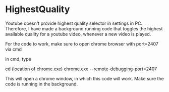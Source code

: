 # HighestQuality
Youtube doesn't provide highest quality selector in settings in PC. Therefore, I have made a background running code that toggles the highest available quality for a youtube video, whenever a new video is played.


For the code to work, make sure to open chrome browser with port=2407 via cmd

in cmd, type

cd (location of chrome.exe)
chrome.exe --remote-debugging-port=2407



This will open a chrome window, in which this code will work.
Make sure the code is running in the background.
